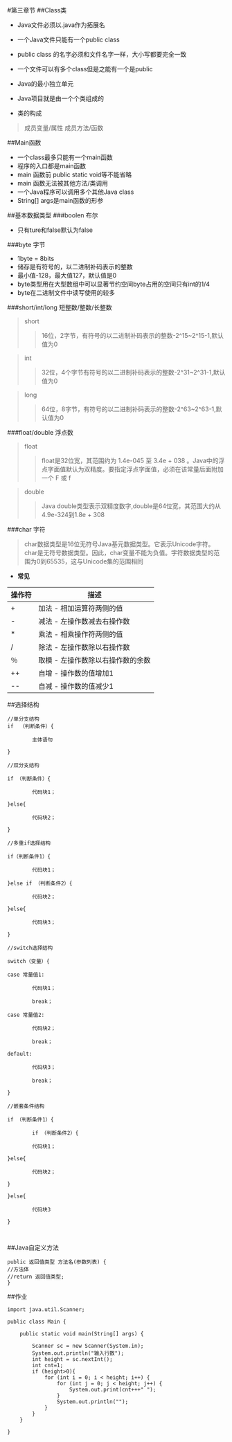 #第三章节
##Class类
- Java文件必须以.java作为拓展名

- 一个Java文件只能有一个public class
- public class 的名字必须和文件名字一样，大小写都要完全一致
- 一个文件可以有多个class但是之能有一个是public
- Java的最小独立单元
- Java项目就是由一个个类组成的
- 类的构成
>成员变量/属性
>成员方法/函数

##Main函数
- 一个class最多只能有一个main函数
- 程序的入口都是main函数
- main 函数前 public static void等不能省略
- main 函数无法被其他方法/类调用
- 一个Java程序可以调用多个其他Java class
- String[] args是main函数的形参

##基本数据类型
###boolen 布尔
- 只有ture和false默认为false

###byte 字节
- 1byte = 8bits
- 储存是有符号的，以二进制补码表示的整数
- 最小值-128，最大值127，默认值是0
- byte类型用在大型数组中可以显著节约空间byte占用的空间只有int的1/4
- byte在二进制文件中读写使用的较多

###short/int/long 短整数/整数/长整数
>short
>>16位，2字节，有符号的以二进制补码表示的整数-2^15~2^15-1,默认值为0

>int
>>32位，4个字节有符号的以二进制补码表示的整数-2^31~2^31-1,默认值为0

>long
>>64位，8字节，有符号的以二进制补码表示的整数-2^63~2^63-1,默认值为0

###float/double 浮点数
>float
>>float是32位宽，其范围约为 1.4e-045 至 3.4e + 038 。Java中的浮点字面值默认为双精度。要指定浮点字面值，必须在该常量后面附加一个 F 或 f 

>double
>>Java double类型表示双精度数字,double是64位宽，其范围大约从4.9e-324到1.8e + 308

###char 字符
>char数据类型是16位无符号Java基元数据类型。它表示Unicode字符。char是无符号数据类型。因此，char变量不能为负值。字符数据类型的范围为0到65535，这与Unicode集的范围相同

- **常见**

| 操作符      | 描述 |
| ----------- | ----------- |
| +      | 加法 - 相加运算符两侧的值       |
| -   | 减法 - 左操作数减去右操作数        |
| *	   | 	乘法 - 相乘操作符两侧的值        |
| /   | 	除法 - 左操作数除以右操作数        |
| ％   | 	取模 - 左操作数除以右操作数的余数        |
| ++   | 	自增 - 操作数的值增加1        |
| --   | 	自减 - 操作数的值减少1        |

##选择结构
```
//单分支结构
if  （判断条件）{

        主体语句

}

//双分支结构 

if （判断条件）{

        代码块1；

}else{

        代码块2；

}

//多重if选择结构

if（判断条件1）{

        代码块1；

}else if （判断条件2）{

        代码块2；

}else{

        代码块3；

}

//switch选择结构

switch（变量）{

case 常量值1:

        代码块1；

        break；

case 常量值2:

        代码块2；

        break；

default:

        代码块3；

        break；

}

//嵌套条件结构 

if （判断条件1）{

        if （判断条件2）{

        代码块1；

}else{

        代码块2；

}

}else{

        代码块3

}



```

##Java自定义方法
```
public 返回值类型 方法名(参数列表) {
//方法体
//return 返回值类型;
}
```
##作业

```
import java.util.Scanner;

public class Main {

    public static void main(String[] args) {

        Scanner sc = new Scanner(System.in);
        System.out.println("输入行数");
        int height = sc.nextInt();
        int cnt=1;
        if (height>0){
            for (int i = 0; i < height; i++) {
                for (int j = 0; j < height; j++) {
                    System.out.print(cnt+++" ");
                }
                System.out.println("");
            }
        }
    }

}
```